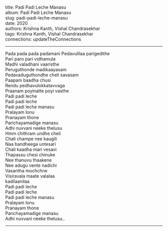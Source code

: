 title: Padi Padi Leche Manasu  
album: Padi Padi Leche Manasu  
slug: padi-padi-leche-manasu  
date: 2020  
authors: Krishna Kanth, Vishal Chandrasekhar  
tags: Krishna Kanth, Vishal Chandrasekhar  
connections: updateTheConnections  

------------

Pada pada pada padamani Pedavulilaa parigedithe  
Pari paro pari vidhamula  
Madhi valadhani vaaristhe  
Peruguthonde madikaayasam  
Pedavaduguthondhe cheli savasam  
Paapam baadha chusi  
Rendu pedhavulokkatavvaga  
Praanam poyinatte poyi vasthe  
Padi padi leche  
Padi padi leche  
Padi padi leche manasu  
Pralayam lonu  
Pranayam thone  
Parichayamadige manasu  
Adhi nuvvani neeke thelusu  
Hmm chithram undhe cheli  
Chali champe nee kaugili  
Naa bandheega untesari  
Chali kaadha mari vesavi  
Thapassu chesi chinuke  
Nee thanuvu thaakene  
Nee adugu vente nadichi  
Vasantha mochchne  
Visiravala maate valalaa  
kadilaanilaa  
Padi padi leche  
Padi padi leche  
Padi padi leche manasu  
Pralayam lonu  
Pranayam thone  
Parichayamadige manasu  
Adhi nuvvani neeke thelusu..  


------------
